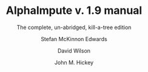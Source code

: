 ---
title: AlphaImpute v. 1.9 manual
subtitle: The complete, un-abridged, kill-a-tree edition
author: 
  - Stefan McKinnon Edwards
  - David Wilson
  - John M. Hickey


---